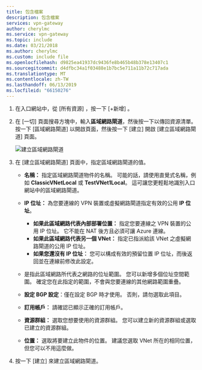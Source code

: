 ```yaml
---
title: 包含檔案
description: 包含檔案
services: vpn-gateway
author: cherylmc
ms.service: vpn-gateway
ms.topic: include
ms.date: 03/21/2018
ms.author: cherylmc
ms.custom: include file
ms.openlocfilehash: d9825ea41937dc9436fe8b465b48b378e13407c1
ms.sourcegitcommit: d4dfbc34a1f03488e1b7bc5e711a11b72c717ada
ms.translationtype: MT
ms.contentlocale: zh-TW
ms.lasthandoff: 06/13/2019
ms.locfileid: "66150276"
---
```

1. 在入口網站中，從 [所有資源]  ，按一下 [+新增]  。
2. 在 [一切]  頁面搜尋方塊中，輸入**區域網路閘道**，然後按一下以傳回資源清單。 按一下 [區域網路閘道]  以開啟頁面，然後按一下 [建立]  開啟 [建立區域網路閘道]  頁面。

   ![建立區域網路閘道](./media/vpn-gateway-add-lng-rm-portal-include/lng.png)
3. 在 [建立區域網路閘道]  頁面中，指定區域網路閘道的值。

   - **名稱：** 指定區域網路閘道物件的名稱。 可能的話，請使用直覺式名稱，例如 **ClassicVNetLocal** 或 **TestVNet1Local**。 這可讓您更輕鬆地識別入口網站中的區域網路閘道。
   - **IP 位址：** 為您要連線的 VPN 裝置或虛擬網路閘道指定有效的公用 **IP 位址**。

     * **如果此區域網路代表內部部署位置：** 指定您要連線之 VPN 裝置的公用 IP 位址。 它不能在 NAT 後方且必須可讓 Azure 連線。
     * **如果此區域網路代表另一個 VNet：** 指定已指派給該 VNet 之虛擬網路閘道的公用 IP 位址。
     * **如果您還沒有 IP 位址︰** 您可以構成有效的預留位置 IP 位址，而後返回並在連線前修改此設定。
   -  是指此區域網路所代表之網路的位址範圍。 您可以新增多個位址空間範圍。 確定您在此指定的範圍，不會與您要連線的其他網路範圍重疊。
   - **設定 BGP 設定**：僅在設定 BGP 時才使用。 否則，請勿選取此項目。
   - **訂用帳戶︰** 請確認已顯示正確的訂用帳戶。
   - **資源群組：** 選取您想要使用的資源群組。 您可以建立新的資源群組或選取已建立的資源群組。
   - **位置：** 選取將要建立此物件的位置。 建議您選取 VNet 所在的相同位置，但您可以不用這麼做。

4. 按一下 [建立]  來建立區域網路閘道。
